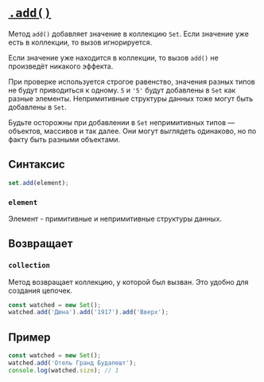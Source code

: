# [`.add()`](../index.md)

Метод `add()` добавляет значение в коллекцию `Set`. Если значение уже есть в коллекции, то вызов игнорируется.

Если значение уже находится в коллекции, то вызов `add()` не произведёт никакого эффекта.

При проверке используется строгое равенство, значения разных типов не будут приводиться к одному. `5` и `'5'` будут добавлены в `Set` как разные элементы. Непримитивные структуры данных тоже могут быть добавлены в `Set`.

Будьте осторожны при добавлении в `Set` непримитивных типов — объектов, массивов и так далее. Они могут выглядеть одинаково, но по факту быть разными объектами.

## Синтаксис

```js
set.add(element);
```

### `element`

Элемент - примитивные и непримитивные структуры данных.

## Возвращает

### `collection`

Метод возвращает коллекцию, у которой был вызван. Это удобно для создания цепочек.

```js
const watched = new Set();
watched.add('Дюна').add('1917').add('Вверх');
```

## Пример

```js
const watched = new Set();
watched.add('Отель Гранд Будапешт');
console.log(watched.size); // 1
```
